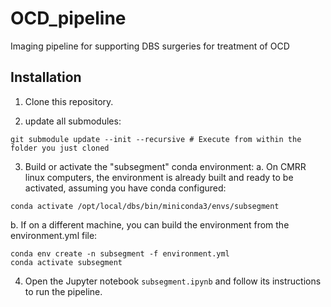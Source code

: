 # OCD_pipeline
Imaging pipeline for supporting DBS surgeries for treatment of OCD

## Installation

1. Clone this repository.

2. update all submodules:
 ```
 git submodule update --init --recursive # Execute from within the folder you just cloned
 ```
3. Build or activate the "subsegment" conda environment:
 a. On CMRR linux computers, the environment is already built and ready to be activated, assuming you have conda configured:
 ```
 conda activate /opt/local/dbs/bin/miniconda3/envs/subsegment
 ```
 b. If on a different machine, you can build the environment from the environment.yml file:
 ```
 conda env create -n subsegment -f environment.yml
 conda activate subsegment
 ```
 
 4. Open the Jupyter notebook `subsegment.ipynb` and follow its instructions to run the pipeline.
